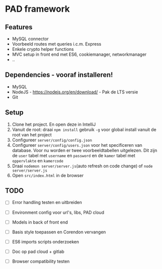 # PAD framework

## Features
- MySQL connector
- Voorbeeld routes met queries i.c.m. Express
- Enkele crypto helper functions
- MVC setup in front end met ES6, cookiemanager, networkmanager
- ..
## Dependencies - vooraf installeren!

- MySQL
- NodeJS - https://nodejs.org/en/download/ - Pak de LTS versie 
- Git

## Setup

1. Clone het project. En open deze in IntelliJ
2. Vanuit de root: draai ```npm install``` gebruik ```-g``` voor global install vanuit de root van het project
2. Configureer ```server/config/config.json```
3. Configureer ```server/config/users.json``` voor het specificeren van database. Voor nu worden er twee voorbeeldtabellen uitgelezen.
 Dit zijn de `user` tabel met `username` en `password` en de `kamer` tabel met `oppervlakte` en `kamercode`
4. Draai ```nodemon server/server.js```(auto refresh on code change) of `node server/server.js`
5. Open ```src/index.html``` in de browser


## TODO

- [ ] Error handling testen en uitbreiden
- [ ] Environment config voor url's, libs, PAD cloud
- [ ] Models in back of front end
- [ ] Basis style toepassen  en Corendon vervangen
- [ ] ES6 imports scripts onderzoeken
- [ ] Doc op pad cloud + gitlab
- [ ] Browser compatibility testen

